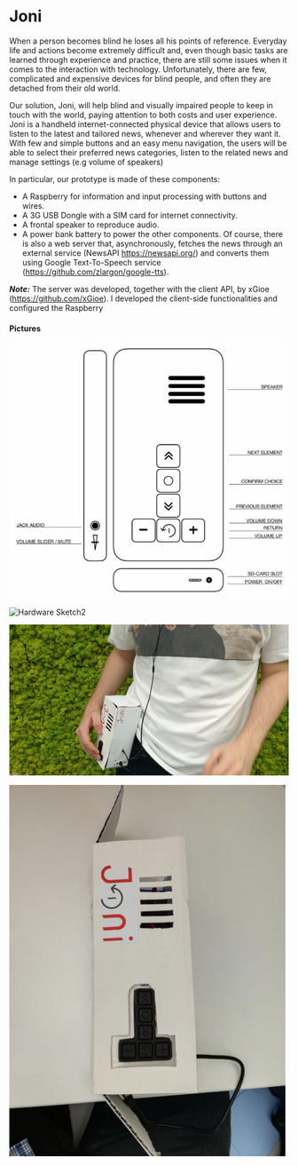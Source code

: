 # Joni 
When a person becomes blind he loses all his points of reference. Everyday life and actions become extremely difficult and, even though basic tasks are learned through experience and practice, there are still some issues when it comes to the interaction with technology. Unfortunately, there are few, complicated and expensive devices for blind people, and often they are detached from their old world.

Our solution, Joni, will help blind and visually impaired people to keep in touch with the world, paying attention to both costs and user experience. Joni is a handheld internet-connected physical device that allows users to listen to the latest and tailored news, whenever and wherever they want it. With few and simple buttons and an easy menu navigation, the users will be able to select their preferred news categories, listen to the related news and manage settings (e.g volume of speakers)

In particular, our prototype is made of these components: 
* A Raspberry for information and input processing with buttons and wires.
* A 3G USB Dongle with a SIM card for internet connectivity.
* A frontal speaker to reproduce audio.
* A power bank battery to power the other components.
Of course, there is also a web server that, asynchronously, fetches the news through an external service (NewsAPI https://newsapi.org/) and converts them using Google Text-To-Speech service (https://github.com/zlargon/google-tts).

***Note:*** The server was developed, together with the client API, by xGioe (https://github.com/xGioe). I developed the client-side functionalities and configured the Raspberry

#### Pictures

![Hardware Sketch1](./repo_resources/sketch1.png)

![Hardware Sketch2](./repo_resources/sketch2.png)

![Device1](./repo_resources/device1.png)

![Device2](./repo_resources/device2.png)
